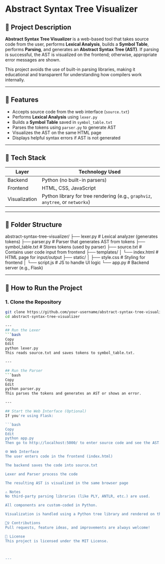 # Abstract Syntax Tree Visualizer

## 📌 Project Description

**Abstract Syntax Tree Visualizer** is a web-based tool that takes source code from the user, performs **Lexical Analysis**, builds a **Symbol Table**, performs **Parsing**, and generates an **Abstract Syntax Tree (AST)**. If parsing is successful, the AST is visualized on the frontend; otherwise, appropriate error messages are shown.

This project avoids the use of built-in parsing libraries, making it educational and transparent for understanding how compilers work internally.

---

## 🧠 Features

- Accepts source code from the web interface (`source.txt`)
- Performs **Lexical Analysis** using `lexer.py`
- Builds a **Symbol Table** saved in `symbol_table.txt`
- Parses the tokens using `parser.py` to generate AST
- Visualizes the AST on the same HTML page
- Displays helpful syntax errors if AST is not generated

---

## 🧱 Tech Stack

| Layer         | Technology Used                |
|---------------|--------------------------------|
| Backend       | Python (no built-in parsers)   |
| Frontend      | HTML, CSS, JavaScript          |
| Visualization | Python library for tree rendering (e.g., `graphviz`, `anytree`, or `networkx`) |

---

## 📁 Folder Structure

abstract-syntax-tree-visualizer/
├── lexer.py # Lexical analyzer (generates tokens)
├── parser.py # Parser that generates AST from tokens
├── symbol_table.txt # Stores tokens (used by parser)
├── source.txt # Contains user code input from frontend
├── templates/
│ └── index.html # HTML page for input/output
├── static/
│ ├── style.css # Styling for frontend
│ └── script.js # JS to handle UI logic
└── app.py # Backend server (e.g., Flask)



---

## 🚀 How to Run the Project

### 1. Clone the Repository

```bash
git clone https://github.com/your-username/abstract-syntax-tree-visualizer.git
cd abstract-syntax-tree-visualizer

---
## Run the Lexer
```bash
Copy
Edit
python lexer.py
This reads source.txt and saves tokens to symbol_table.txt.

---

## Run the Parser
```bash
Copy
Edit
python parser.py
This parses the tokens and generates an AST or shows an error.

---

## Start the Web Interface (Optional)
If you're using Flask:

```bash
Copy
Edit
python app.py
Then go to http://localhost:5000/ to enter source code and see the AST.

🌐 Web Interface
The user enters code in the frontend (index.html)

The backend saves the code into source.txt

Lexer and Parser process the code

The resulting AST is visualized in the same browser page

⚠️ Notes
No third-party parsing libraries (like PLY, ANTLR, etc.) are used.

All components are custom-coded in Python.

Visualization is handled using a Python tree library and rendered on the frontend.

🙋‍♀️ Contributions
Pull requests, feature ideas, and improvements are always welcome!

📄 License
This project is licensed under the MIT License.



---



  
